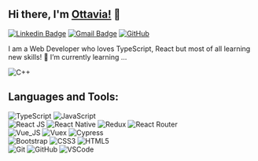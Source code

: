 ## Hi there, I'm [Ottavia!](https://github.com/vgnttv) 👋

[![Linkedin Badge](https://img.shields.io/badge/-ottaviavignani-blue?style=flat-square&logo=Linkedin&logoColor=white&link=https://www.linkedin.com/in/ottavia-vignani/)](https://www.linkedin.com/in/ottavia-vignani/)
[![Gmail Badge](https://img.shields.io/badge/-o.vignani@gmail.com-c14438?style=flat-square&logo=Gmail&logoColor=white&link=mailto:o.vignani@gmail.com)](mailto:o.vignani@gmail.com) [![GitHub](https://img.shields.io/github/followers/vgnttv?label=follow&style=social)](https://github.com/vgnttv)


I am a Web Developer who loves TypeScript, React but most of all learning new skills!
🌱 I’m currently learning ... 
  
  ![C++](https://img.shields.io/badge/-c++-black?logo=c%2B%2B&style=social)


## Languages and Tools:
  ![TypeScript](https://img.shields.io/badge/-TypeScript-black?style=flat-square&logo=typescript)
  ![JavaScript](https://img.shields.io/badge/-JavaScript-black?style=flat-square&logo=javascript)
  <br>
  ![React JS](https://img.shields.io/badge/-React.js-black?style=flat-square&logo=react)
  ![React Native](https://img.shields.io/badge/-ReactNative-black?style=flat-square&logo=react)
  ![Redux](https://img.shields.io/badge/-Redux-black?style=flat-square&logo=redux)
  ![React Router](https://img.shields.io/badge/-ReactRouter-black?style=flat-square&logo=reactrouter)
  <br>
  ![Vue_JS](https://img.shields.io/badge/Vue.js-35495E?style=for-the-badge&logo=vue)
  ![Vuex](https://img.shields.io/badge/-Vuex-black?style=flat-square&logo=vuex)
  ![Cypress](https://img.shields.io/badge/-Cypress-black?style=flat-square&logo=cypress)
<br>
  ![Bootstrap](https://img.shields.io/badge/-Bootstrap-563D7C?style=flat-square&logo=bootstrap)
  ![CSS3](https://img.shields.io/badge/-CSS3-1572B6?style=flat-square&logo=css3)
  ![HTML5](https://img.shields.io/badge/-HTML5-E34F26?style=flat-square&logo=html5&logoColor=white)
<br>
  ![Git](https://img.shields.io/badge/-Git-black?style=flat-square&logo=git)
  ![GitHub](https://img.shields.io/badge/-GitHub-181717?style=flat-square&logo=github)
  ![VSCode](https://img.shields.io/badge/-VS_Code-007ACC?style=flat-square&logo=visual-studio-code)   
<!--
## Github Stats
<img src="https://github-readme-stats.vercel.app/api?username=vgnttv&theme=vue&hide_title=true&hide_border=true&show_icons=true&count_private=true&hide=stars,issues" > <img src="https://github-readme-stats.vercel.app/api/top-langs/?username=vgnttv&layout=compact&theme=vue&hide_title=true&hide_border=true" >

Here are some ideas to get you started:

- 🔭 I’m currently working on ...
- 🌱 I’m currently learning ...
- 👯 I’m looking to collaborate on ...
- 🤔 I’m looking for help with ...
- 💬 Ask me about ...
- 📫 How to reach me: ...
- 😄 Pronouns: ...
- ⚡ Fun fact: ...
-->
